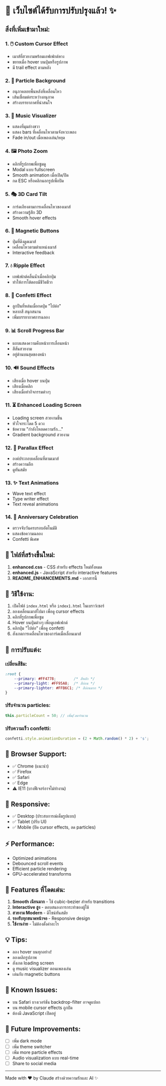# 🎨 เว็บไซต์ได้รับการปรับปรุงแล้ว! ✨

## สิ่งที่เพิ่มเข้ามาใหม่:

### 1. 🖱️ **Custom Cursor Effect**
- เมาส์ที่สวยงามพร้อมเอฟเฟกต์หาง
- ขยายเมื่อ hover บนปุ่มหรือรูปภาพ
- มี trail effect ตามหลัง

### 2. 💫 **Particle Background**
- อนุภาคลอยพื้นหลังที่เคลื่อนไหว
- เส้นเชื่อมต่อระหว่างอนุภาค
- สร้างบรรยากาศที่น่าสนใจ

### 3. 🎵 **Music Visualizer**
- แสดงที่มุมล่างขวา
- แสดง bars ที่เคลื่อนไหวตามจังหวะเพลง
- Fade in/out เมื่อเพลงเล่น/หยุด

### 4. 🖼️ **Photo Zoom**
- คลิกที่รูปภาพเพื่อซูมดู
- Modal แบบ fullscreen
- Smooth animation เมื่อเปิด/ปิด
- กด ESC หรือคลิกนอกรูปเพื่อปิด

### 5. 🎭 **3D Card Tilt**
- การ์ดเอียงตามการเคลื่อนไหวของเมาส์
- สร้างความรู้สึก 3D
- Smooth hover effects

### 6. 🎪 **Magnetic Buttons**
- ปุ่มที่ดึงดูดเมาส์
- เคลื่อนไหวตามตำแหน่งเมาส์
- Interactive feedback

### 7. 💧 **Ripple Effect**
- เอฟเฟกต์คลื่นน้ำเมื่อคลิกปุ่ม
- ทำให้การโต้ตอบมีชีวิตชีวา

### 8. 🎊 **Confetti Effect**
- ลูกปีนที่หล่นเมื่อกดปุ่ม "ไปต่อ"
- หลากสี สนุกสนาน
- เพิ่มบรรยากาศการฉลอง

### 9. 📊 **Scroll Progress Bar**
- แถบแสดงความคืบหน้าการเลื่อนหน้า
- สีสันสวยงาม
- อยู่ด้านบนสุดของหน้า

### 10. 🔊 **Sound Effects**
- เสียงเมื่อ hover บนปุ่ม
- เสียงเมื่อคลิก
- เสียงเมื่อทำกิจกรรมต่างๆ

### 11. ⏳ **Enhanced Loading Screen**
- Loading screen สวยงามขึ้น
- หัวใจกระโดด 5 ดวง
- ข้อความ "กำลังโหลดความรัก..."
- Gradient background สวยงาม

### 12. 🌊 **Parallax Effect**
- องค์ประกอบเคลื่อนที่ตามเมาส์
- สร้างความลึก
- ดูทันสมัย

### 13. ✨ **Text Animations**
- Wave text effect
- Type writer effect
- Text reveal animations

### 14. 🎯 **Anniversary Celebration**
- ตรวจจับวันครบรอบอัตโนมัติ
- แสดงข้อความฉลอง
- Confetti พิเศษ

## 📁 ไฟล์ที่สร้างขึ้นใหม่:

1. **enhanced.css** - CSS สำหรับ effects ใหม่ทั้งหมด
2. **enhanced.js** - JavaScript สำหรับ interactive features
3. **README_ENHANCEMENTS.md** - เอกสารนี้

## 🚀 วิธีใช้งาน:

1. เปิดไฟล์ `index.html` หรือ `index1.html` ในเบราว์เซอร์
2. ลองเคลื่อนเมาส์ไปมา เพื่อดู cursor effects
3. คลิกที่รูปภาพเพื่อซูม
4. Hover บนปุ่มต่างๆ เพื่อดูเอฟเฟกต์
5. คลิกปุ่ม "ไปต่อ" เพื่อดู confetti
6. สังเกตการเคลื่อนไหวของการ์ดเมื่อเลื่อนเมาส์

## 🎨 การปรับแต่ง:

### เปลี่ยนสีธีม:
```css
:root {
    --primary: #FF4778;        /* สีหลัก */
    --primary-light: #FF95A8;  /* สีอ่อน */
    --primary-lighter: #FFB6C1; /* สีอ่อนมาก */
}
```

### ปรับจำนวน particles:
```javascript
this.particleCount = 50; // เพิ่ม/ลดจำนวน
```

### ปรับความเร็ว confetti:
```javascript
confetti.style.animationDuration = (2 + Math.random() * 2) + 's';
```

## 🔧 Browser Support:

- ✅ Chrome (แนะนำ)
- ✅ Firefox
- ✅ Safari
- ✅ Edge
- ⚠️ IE11 (บางฟีเจอร์อาจไม่ทำงาน)

## 📱 Responsive:

- ✅ Desktop (ประสบการณ์เต็มรูปแบบ)
- ✅ Tablet (ปรับ UI)
- ✅ Mobile (ปิด cursor effects, ลด particles)

## ⚡ Performance:

- Optimized animations
- Debounced scroll events
- Efficient particle rendering
- GPU-accelerated transforms

## 🎁 Features ที่โดดเด่น:

1. **Smooth เนียนมาก** - ใช้ cubic-bezier สำหรับ transitions
2. **Interactive สูง** - ตอบสนองการกระทำของผู้ใช้
3. **สวยงาม Modern** - ดีไซน์ทันสมัย
4. **รองรับทุกขนาดหน้าจอ** - Responsive design
5. **ใช้งานง่าย** - ไม่ต้องตั้งค่าอะไร

## 💡 Tips:

- ลอง hover บนทุกอย่าง!
- ลองคลิกรูปภาพ
- สังเกต loading screen
- ดู music visualizer ตอนเพลงเล่น
- เล่นกับ magnetic buttons

## 🐛 Known Issues:

- บน Safari บางเวอร์ชัน backdrop-filter อาจดูแปลก
- บน mobile cursor effects ถูกปิด
- ต้องมี JavaScript เปิดอยู่

## 🌟 Future Improvements:

- [ ] เพิ่ม dark mode
- [ ] เพิ่ม theme switcher
- [ ] เพิ่ม more particle effects
- [ ] Audio visualization แบบ real-time
- [ ] Share to social media

---

Made with ♥ by Claude
สร้างด้วยความรักและ AI ✨
